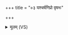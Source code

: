 +++
title = "०३ यश्चर्षणिप्रो वृषभः"

+++
<details><summary>मूलम् (VS)</summary>

यश्च॑र्षणि॒प्रो वृ॑ष॒भः स्व॒र्विद्यस्मै॒ ग्रावा॑णः प्र॒वद॑न्ति नृ॒म्णम्। यस्या॑ध्व॒रः स॒प्तहो॑ता॒ मदि॑ष्ठः॒ स नो॑ मुञ्च॒त्वंह॑सः ॥
</details>